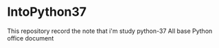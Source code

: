 # IntoPython37
This repository record the note that i'm study python-37
All base Python office document 
